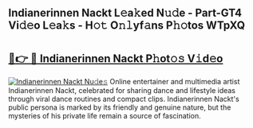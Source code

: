 ## Indianerinnen Nackt L𝚎a𝚔ed N𝚞𝚍e - Part-GT4 Vi𝚍𝚎o L𝚎a𝚔s - H𝚘𝚝 O𝚗𝚕yf𝚊ns P𝚑𝚘tos WTpXQ

# <h2><a href="http://kfcol1h.oniu.top/?m=Indianerinnen+Nackt">🔗👉 🔴 Indianerinnen Nackt P𝚑ot𝚘𝚜 V𝚒d𝚎o</a></h2>

[![Indianerinnen Nackt Nu𝚍e𝚜](https://i.imgur.com/0qMVB7G.gif)](http://kfcol1h.oniu.top/?m=Indianerinnen+Nackt)
Online entertainer and multimedia artist Indianerinnen Nackt, celebrated for sharing dance and lifestyle ideas through viral dance routines and compact clips. Indianerinnen Nackt's public persona is marked by its friendly and genuine nature, but the mysteries of his private life remain a source of fascination.  
